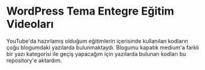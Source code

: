 # WordPress Tema Entegre Eğitim Videoları
YouTube'da hazırlamış olduğum eğitimlerin içerisinde kullanılan kodların çoğu blogumdaki yazılarda bulunmaktaydı. Blogumu kapatık medium'a farklı bir yazı kategorisi ile geçiş yapacağım için yazılarda bulunan kodları bu repository'e aktardım.


